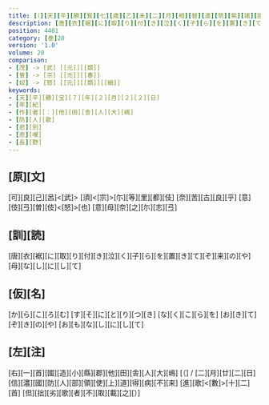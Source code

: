 ```yaml
---
title: [（][天][平][勝][寳][七][歳][乙][未][二][月][相][替][遣][筑][紫][諸][國][防][人][等][歌][）]
description: [唐][衣][裾][に][取][り][付][き][泣][く][子][ら][を][置][き][て][ぞ][来][の][や][母][な][し][に][し][て]
position: 4401
category: [巻]20
version: '1.0'
volume: 20
comparison:
- [茂] -> [武] [[元]][[類]]
- [曽] -> [宗] [[元]][[春]]
- [奴] -> [怒] [[元]][[類]][[細]]
keywords:
- [天][平][勝][宝][７][年][２][月][２][２][日]
- [年][紀]
- [作][者][：][他][田][舎][人][大][嶋]
- [防][人][歌]
- [悲][別]
- [悲][嘆]
- [長][野]
---
```


## [原][文]

[可][良][己][呂]<[武]> [須]<[宗]>[尓][等][里][都][伎] [奈][苦][古][良][乎] [意][伎][弖][曽][伎]<[怒]>[也] [意][母][奈][之][尓][志][弖]

## [訓][読]

[唐][衣][裾][に][取][り][付][き][泣][く][子][ら][を][置][き][て][ぞ][来][の][や][母][な][し][に][し][て]

## [仮][名]

[か][ら][こ][ろ][む] [す][そ][に][と][り][つ][き] [な][く][こ][ら][を] [お][き][て][ぞ][き][の][や] [お][も][な][し][に][し][て]

## [左][注]

[右][一][首][國][造][小][縣][郡][他][田][舎][人][大][嶋] [（] / [二][月][廿][二][日][信][濃][國][防][人][部][領][使][上][道][得][病][不][来] [進][歌]<[數]>[十][二][首] [但][拙][劣][歌][者][不][取][載][之][）]
